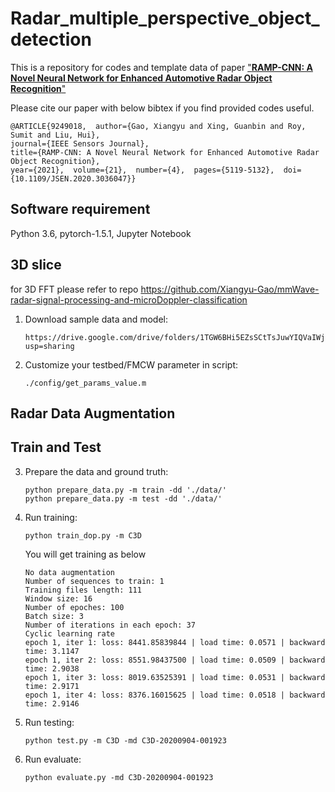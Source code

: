 # Radar_multiple_perspective_object_detection
This is a repository for codes and template data of paper ["**RAMP-CNN: A Novel Neural Network for Enhanced Automotive Radar Object Recognition**"](https://arxiv.org/pdf/2011.08981.pdf)

Please cite our paper with below bibtex if you find provided codes useful.
```
@ARTICLE{9249018,  author={Gao, Xiangyu and Xing, Guanbin and Roy, Sumit and Liu, Hui},  
journal={IEEE Sensors Journal},   
title={RAMP-CNN: A Novel Neural Network for Enhanced Automotive Radar Object Recognition},   
year={2021},  volume={21},  number={4},  pages={5119-5132},  doi={10.1109/JSEN.2020.3036047}}
```

## Software requirement
Python 3.6, pytorch-1.5.1, Jupyter Notebook

## 3D slice
for 3D FFT please refer to repo https://github.com/Xiangyu-Gao/mmWave-radar-signal-processing-and-microDoppler-classification
1. Download sample data and model:
    ```
    https://drive.google.com/drive/folders/1TGW6BHi5EZsSCtTsJuwYIQVaIWjl8CLY?usp=sharing
    ```
3. Customize your testbed/FMCW parameter in script: 
    ```
    ./config/get_params_value.m
    ```
## Radar Data Augmentation
## Train and Test
3. Prepare the data and ground truth:
    ```
    python prepare_data.py -m train -dd './data/'
    python prepare_data.py -m test -dd './data/'
    ```
4. Run training:
    ```
    python train_dop.py -m C3D
    ```
    You will get training as below
    ```
    No data augmentation
    Number of sequences to train: 1
    Training files length: 111
    Window size: 16
    Number of epoches: 100
    Batch size: 3
    Number of iterations in each epoch: 37
    Cyclic learning rate
    epoch 1, iter 1: loss: 8441.85839844 | load time: 0.0571 | backward time: 3.1147
    epoch 1, iter 2: loss: 8551.98437500 | load time: 0.0509 | backward time: 2.9038
    epoch 1, iter 3: loss: 8019.63525391 | load time: 0.0531 | backward time: 2.9171
    epoch 1, iter 4: loss: 8376.16015625 | load time: 0.0518 | backward time: 2.9146
    ```
5. Run testing:
    ```
    python test.py -m C3D -md C3D-20200904-001923
    ```
6. Run evaluate:
    ```
    python evaluate.py -md C3D-20200904-001923
    ```
